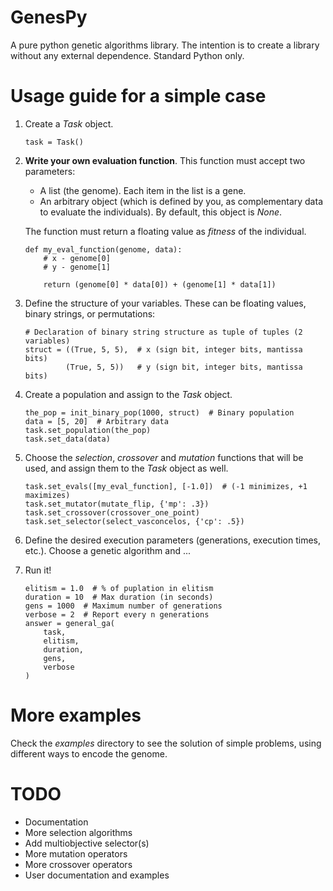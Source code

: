 # GenesPy

A pure python genetic algorithms library. The intention is to create a library
without any external dependence. Standard Python only.

# Usage guide for a simple case

1. Create a *Task* object.

    ```
    task = Task()
    ```

2. **Write your own evaluation function**. This function must accept two
   parameters:
   * A list (the genome). Each item in the list is a gene.
   * An arbitrary object (which is defined by you, as complementary data to
     evaluate the individuals). By default, this object is *None*.

   The function must return a floating value as *fitness* of the individual.
   
   ```
   def my_eval_function(genome, data):
       # x - genome[0]
       # y - genome[1]
   
       return (genome[0] * data[0]) + (genome[1] * data[1])
   ```

3. Define the structure of your variables. These can be floating values, binary
   strings, or permutations:
   ```
   # Declaration of binary string structure as tuple of tuples (2 variables)
   struct = ((True, 5, 5),  # x (sign bit, integer bits, mantissa bits)
            (True, 5, 5))   # y (sign bit, integer bits, mantissa bits)
   ```

4. Create a population and assign to the *Task* object.

   ```
   the_pop = init_binary_pop(1000, struct)  # Binary population
   data = [5, 20]  # Arbitrary data
   task.set_population(the_pop)
   task.set_data(data)
   ```

5. Choose the *selection*, *crossover* and *mutation* functions that will be
   used, and assign them to the *Task* object as well.
   
   ```
   task.set_evals([my_eval_function], [-1.0])  # (-1 minimizes, +1 maximizes)
   task.set_mutator(mutate_flip, {'mp': .3})
   task.set_crossover(crossover_one_point)
   task.set_selector(select_vasconcelos, {'cp': .5})
   ```

6. Define the desired execution parameters (generations, execution times, etc.).
   Choose a genetic algorithm and ...

7. Run it!

   ```
   elitism = 1.0  # % of puplation in elitism
   duration = 10  # Max duration (in seconds)
   gens = 1000  # Maximum number of generations
   verbose = 2  # Report every n generations
   answer = general_ga(
       task,
       elitism,
       duration,
       gens,
       verbose
   )
   ```
   
# More examples

Check the *examples* directory to see the solution of simple problems, using
different ways to encode the genome.

# TODO

- Documentation
- More selection algorithms
- Add multiobjective selector(s)
- More mutation operators
- More crossover operators
- User documentation and examples
